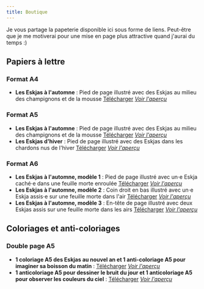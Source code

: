 ```yaml
---
title: Boutique
---
```

Je vous partage la papeterie disponible ici sous forme de liens. Peut-être que je me motiverai pour une mise en page plus attractive quand j'aurai du temps :)

## Papiers à lettre

### Format A4 

- **Les Eskjas à l'automne** : Pied de page illustré avec des Eskjas au milieu des champignons et de la mousse [Télécharger](https://boutique.la-papeterie-libre.fr/papiers-a-lettre/la-papeterie-libre-001_papier-a-lettre-A4/la-papeterie-libre-001_papier-a-lettre-A4.pdf) [_Voir l'aperçu_](https://boutique.la-papeterie-libre.fr/papiers-a-lettre/la-papeterie-libre-001_papier-a-lettre-A4/la-papeterie-libre-001_papier-a-lettre-A4.jpg)

### Format A5
- **Les Eskjas à l'automne** : Pied de page illustré avec des Eskjas au milieu des champignons et de la mousse [Télécharger](https://boutique.la-papeterie-libre.fr/papiers-a-lettre/la-papeterie-libre-001_papier-a-lettre-A5/la-papeterie-libre-001_papier-a-lettre-A5.pdf) [_Voir l'aperçu_](https://boutique.la-papeterie-libre.fr/papiers-a-lettre/la-papeterie-libre-001_papier-a-lettre-A5/la-papeterie-libre-001_papier-a-lettre-A5.jpg)
- **Les Eskjas d'hiver** : Pied de page illustré avec des Eskjas dans les chardons nus de l'hiver [Télécharger](https://boutique.la-papeterie-libre.fr/papiers-a-lettre/la-papeterie-libre-002_papier-a-lettre-A5/la-papeterie-libre-002_papier-a-lettre-A5.pdf) [_Voir l'aperçu_](https://boutique.la-papeterie-libre.fr/papiers-a-lettre/la-papeterie-libre-002_papier-a-lettre-A5/la-papeterie-libre-002_papier-a-lettre-A5.jpg)

### Format A6
- **Les Eskjas à l'automne, modèle 1** : Pied de page illustré avec un⋅e Eskja caché⋅e dans une feuille morte enroulée [Télécharger](https://boutique.la-papeterie-libre.fr/papiers-a-lettre/la-papeterie-libre-001_papier-a-notes-A6_modele-1/la-papeterie-libre-001_papier-a-notes-A6_modele-1.pdf) [_Voir l'aperçu_](https://boutique.la-papeterie-libre.fr/papiers-a-lettre/la-papeterie-libre-001_papier-a-notes-A6_modele-1/la-papeterie-libre-001_papier-a-notes-A6_modele-1.jpg)
- **Les Eskjas à l'automne, modèle 2** : Coin droit en bas illustré avec un⋅e Eskja assis⋅e sur une feuille morte dans l'air [Télécharger](https://boutique.la-papeterie-libre.fr/papiers-a-lettre/la-papeterie-libre-001_papier-a-notes-A6_modele-2/la-papeterie-libre-001_papier-a-notes-A6_modele-2.pdf) [_Voir l'aperçu_](https://boutique.la-papeterie-libre.fr/papiers-a-lettre/la-papeterie-libre-001_papier-a-notes-A6_modele-2/la-papeterie-libre-001_papier-a-notes-A6_modele-2.jpg)
- **Les Eskjas à l'automne, modèle 3** : En-tête de page illustré avec deux Eskjas assis sur une feuille morte dans les airs [Télécharger](https://boutique.la-papeterie-libre.fr/papiers-a-lettre/la-papeterie-libre-001_papier-a-notes-A6_modele-3/la-papeterie-libre-001_papier-a-notes-A6_modele-3.pdf) [_Voir l'aperçu_](https://boutique.la-papeterie-libre.fr/papiers-a-lettre/la-papeterie-libre-001_papier-a-notes-A6_modele-3/la-papeterie-libre-001_papier-a-notes-A6_modele-3.jpg)

## Coloriages et anti-coloriages

### Double page A5

- **1 coloriage A5 des Eskjas au nouvel an et 1 anti-coloriage A5 pour imaginer sa boisson du matin** : [Télécharger](https://boutique.la-papeterie-libre.fr/anti-coloriages/la-papeterie-libre-002_dessin-a-completer-1/la-papeterie-libre-002_dessin-a-completer-1.pdf) [_Voir l'aperçu_](https://boutique.la-papeterie-libre.fr/anti-coloriages/la-papeterie-libre-002_dessin-a-completer-1/la-papeterie-libre-002_dessin-a-completer-1.jpg)
- **1 anticoloriage A5 pour dessiner le bruit du jour et 1 anticoloriage A5 pour observer les couleurs du ciel** : [Télécharger](https://boutique.la-papeterie-libre.fr/anti-coloriages/la-papeterie-libre-002_dessin-a-completer-2/la-papeterie-libre-002_dessin-a-completer-2.pdf) [_Voir l'aperçu_](https://boutique.la-papeterie-libre.fr/anti-coloriages/la-papeterie-libre-002_dessin-a-completer-2/la-papeterie-libre-002_dessin-a-completer-2.jpg)